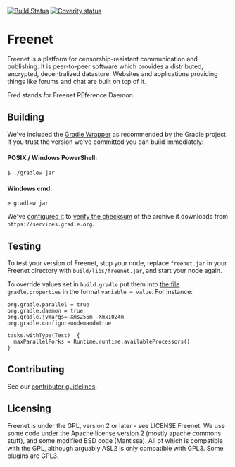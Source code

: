 [![Build Status](https://travis-ci.org/freenet/fred.svg?branch=next)](https://travis-ci.org/freenet/fred)
[![Coverity status](https://scan.coverity.com/projects/2316/badge.svg?flat=1)](https://scan.coverity.com/projects/freenet-fred-)

# Freenet

Freenet is a platform for censorship-resistant communication and publishing. It is peer-to-peer
software which provides a distributed, encrypted, decentralized datastore. Websites and applications
providing things like forums and chat are built on top of it.

Fred stands for Freenet REference Daemon.

## Building

We've included the [Gradle Wrapper](https://docs.gradle.org/3.2/userguide/gradle_wrapper.html) as
recommended by the Gradle project. If you trust the version we've committed you can build
immediately:

#### POSIX / Windows PowerShell:

    $ ./gradlew jar

#### Windows cmd:

    > gradlew jar

We've [configured it](gradle/wrapper/gradle-wrapper.properties) to [verify the checksum](https://docs.gradle.org/3.2/userguide/gradle_wrapper.html#sec:verification)
of the archive it downloads from `https://services.gradle.org`.

## Testing

To test your version of Freenet, stop your node, replace `freenet.jar` in your
Freenet directory with `build/libs/freenet.jar`, and start your node again.

To override values set in `build.gradle` put them into [the file](https://docs.gradle.org/3.2/userguide/build_environment.html)
`gradle.properties` in the format `variable = value`. For instance:

    org.gradle.parallel = true
    org.gradle.daemon = true
    org.gradle.jvmargs=-Xms256m -Xmx1024m
    org.gradle.configureondemand=true

    tasks.withType(Test)  {
      maxParallelForks = Runtime.runtime.availableProcessors()
    }

## Contributing

See our [contributor guidelines](CONTRIBUTING.md).

## Licensing
Freenet is under the GPL, version 2 or later - see LICENSE.Freenet. We use some
code under the Apache license version 2 (mostly apache commons stuff), and some
modified BSD code (Mantissa). All of which is compatible with the GPL, although
arguably ASL2 is only compatible with GPL3. Some plugins are GPL3.
